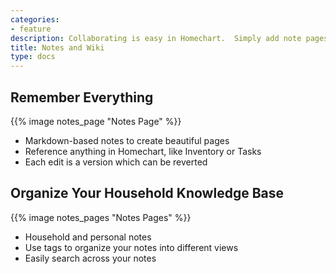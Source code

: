 ```yaml
---
categories:
- feature
description: Collaborating is easy in Homechart.  Simply add note pages filled with content like notes or how-tos, Homechart makes it easy to search and organize your knowledge base.
title: Notes and Wiki
type: docs
---
```


## Remember Everything

{{% image notes_page "Notes Page" %}}

- Markdown-based notes to create beautiful pages
- Reference anything in Homechart, like Inventory or Tasks
- Each edit is a version which can be reverted

## Organize Your Household Knowledge Base

{{% image notes_pages "Notes Pages" %}}

- Household and personal notes
- Use tags to organize your notes into different views
- Easily search across your notes
